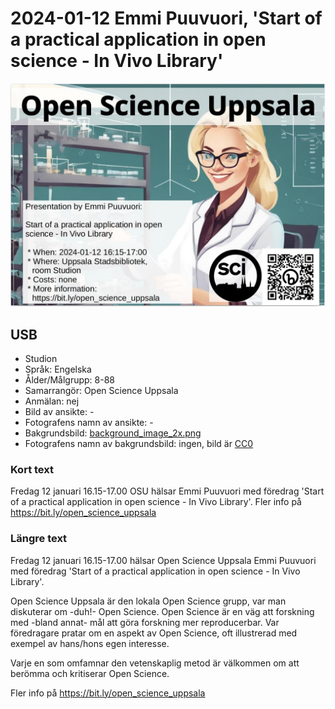 # 2024-01-12 Emmi Puuvuori, 'Start of a practical application in open science - In Vivo Library'

![](20240112_emmi_puuvuori_screens.jpg)

## USB

* Studion
* Språk: Engelska
* Ålder/Målgrupp: 8-88
* Samarrangör: Open Science Uppsala
* Anmälan: nej
* Bild av ansikte: -
* Fotografens namn av ansikte: -
* Bakgrundsbild: [background_image_2x.png](background_image_2x.png)
* Fotografens namn av bakgrundsbild: ingen, bild är [CC0](https://en.wikipedia.org/wiki/Creative_Commons_license#Zero_/_public_domain)

### Kort text

Fredag 12 januari 16.15-17.00 OSU hälsar Emmi Puuvuori
med föredrag 'Start of a practical application in open science - In Vivo Library'.
Fler info på <https://bit.ly/open_science_uppsala>

### Längre text

Fredag 12 januari 16.15-17.00 hälsar Open Science Uppsala
Emmi Puuvuori
med föredrag 'Start of a practical application in open science - In Vivo Library'.

Open Science Uppsala är den lokala Open Science grupp,
var man diskuterar om -duh!- Open Science.
Open Science är en väg att forskning med -bland annat-
mål att göra forskning mer reproducerbar.
Var föredragare pratar om en aspekt av Open Science, oft
illustrerad med exempel av hans/hons egen interesse.

Varje en som omfamnar den vetenskaplig metod är välkommen
om att berömma och kritiserar Open Science.

Fler info på <https://bit.ly/open_science_uppsala>
